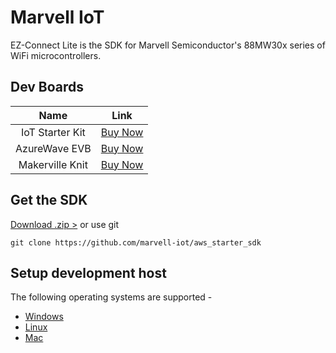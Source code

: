 # Marvell IoT

EZ-Connect Lite is the SDK for Marvell Semiconductor's 88MW30x series of WiFi microcontrollers.


## Dev Boards

|Name|Link|
|:-:|:-:|
| IoT Starter Kit  | <a href="https://www.amazon.com/Globalscale-MW302-IoT-Starter-Powered/dp/B0168DLQHI/" target="_blank" class="button">Buy Now</a>|
| AzureWave EVB    |<a href="http://www.buyiot.net/" target="_blank" class="button">Buy Now</a>|
| Makerville Knit  |<a href="https://makerville.io/knit/" target="_blank" class="button">Buy Now</a>|


## Get the SDK

 [ Download .zip >][download] or use git

    git clone https://github.com/marvell-iot/aws_starter_sdk


[download]: https://github.com/marvell-iot/aws_starter_sdk/archive/master.zip

## Setup development host

The following operating systems are supported -

- [Windows](./windows-host-setup/)
- [Linux](./linux-host-setup/)
- [Mac](./mac-host-setup/)
